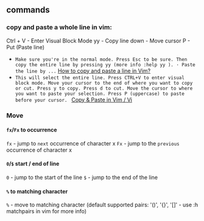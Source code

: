 ## commands
### copy and paste a whole line in vim:
Ctrl + V - Enter Visual Block Mode
yy       - Copy line
down     - Move cursor
P        - Put (Paste line)


- `Make sure you're in the normal mode. Press Esc to be sure. Then copy the entire line by pressing yy (more info :help yy ). · Paste the line by ...` [How to copy and paste a line in Vim?](https://www.vimfromscratch.com/articles/how-to-copy-and-paste-a-line-in-vim)
- `This will select the entire line.
Press CTRL+V to enter visual block mode.
Move your cursor to the end of where you want to copy or cut.
Press y to copy. Press d to cut.
Move the cursor to where you want to paste your selection.
Press P (uppercase) to paste before your cursor.
` [Copy & Paste in Vim / Vi](https://www.warp.dev/terminus/vim-copy-paste)

### Move
#### `fx`/`Fx` to occurrence
`fx` - jump to `next` occurrence of character x
`Fx` - jump to the `previous` occurrence of character x

#### `0`/`$` start / end of line
`0` - jump to the start of the line
`$` - jump to the end of the line

#### `%` to matching character
`%` - move to matching character (default supported pairs: '()', '{}', '[]' - use :h matchpairs in vim for more info)
